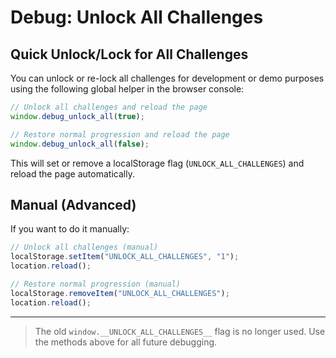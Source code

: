 # Debug: Unlock All Challenges

## Quick Unlock/Lock for All Challenges

You can unlock or re-lock all challenges for development or demo purposes using the following global helper in the browser console:

```js
// Unlock all challenges and reload the page
window.debug_unlock_all(true);

// Restore normal progression and reload the page
window.debug_unlock_all(false);
```

This will set or remove a localStorage flag (`UNLOCK_ALL_CHALLENGES`) and reload the page automatically.

## Manual (Advanced)

If you want to do it manually:

```js
// Unlock all challenges (manual)
localStorage.setItem("UNLOCK_ALL_CHALLENGES", "1");
location.reload();

// Restore normal progression (manual)
localStorage.removeItem("UNLOCK_ALL_CHALLENGES");
location.reload();
```

---

> The old `window.__UNLOCK_ALL_CHALLENGES__` flag is no longer used. Use the methods above for all future debugging.
